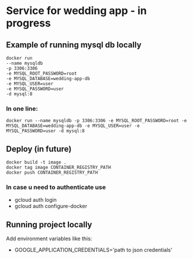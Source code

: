 # Service for wedding app - in progress

## Example of running mysql db locally

``` 
docker run 
--name mysqldb 
-p 3306:3306 
-e MYSQL_ROOT_PASSWORD=root 
-e MYSQL_DATABASE=wedding-app-db 
-e MYSQL_USER=user 
-e MYSQL_PASSWORD=user 
-d mysql:8 
```
### In one line:
```
docker run --name mysqldb -p 3306:3306 -e MYSQL_ROOT_PASSWORD=root -e MYSQL_DATABASE=wedding-app-db -e MYSQL_USER=user -e MYSQL_PASSWORD=user -d mysql:8 
```

## Deploy (in future)
```
docker build -t image .
docker tag image CONTAINER_REGISTRY_PATH
docker push CONTAINER_REGISTRY_PATH
```

### In case u need to authenticate use
* gcloud auth login
* gcloud auth configure-docker

## Running project locally
Add environment variables like this:
* GOOGLE_APPLICATION_CREDENTIALS='path to json credentials'

